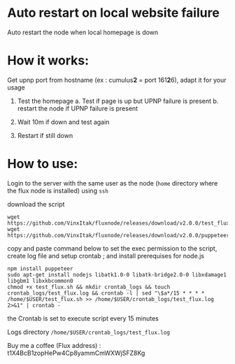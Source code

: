# Auto restart on local website failure
Auto restart the node when local homepage is down

# How it works:
Get upnp port from hostname (ex : cumulus**2** = port 161**2**6), adapt it for your usage

1. Test the homepage
  a. Test if page is up but UPNP failure is present
  b. restart the node if UPNP failure is present

3. Wait 10m if down and test again

4. Restart if still down


# How to use:
Login to the server with the same user as the node (`home` directory where the flux node is installed) using `ssh`

download the script

```
wget https://github.com/VinxItak/fluxnode/releases/download/v2.0.0/test_flux.sh
wget https://github.com/VinxItak/fluxnode/releases/download/v2.0.0/puppeteer_upnp.js
```
copy and paste command below to set the exec permission to the script, create log file and setup crontab ; and install prerequises for node.js

```
npm install puppeteer
sudo apt-get install nodejs libatk1.0-0 libatk-bridge2.0-0 libxdamage1 libgbm1 libxkbcommon0
chmod +x test_flux.sh && mkdir crontab_logs && touch crontab_logs/test_flux.log && crontab -l | sed "\$a*/15 * * * * /home/$USER/test_flux.sh >> /home/$USER/crontab_logs/test_flux.log 2>&1" | crontab -
```
the Crontab is set to execute script every 15 minutes

Logs directory `/home/$USER/crontab_logs/test_flux.log`


Buy me a coffee (Flux address) : t1X4BcB1zopHePw4Cp8yammCmWXWjSFZ8Kg
